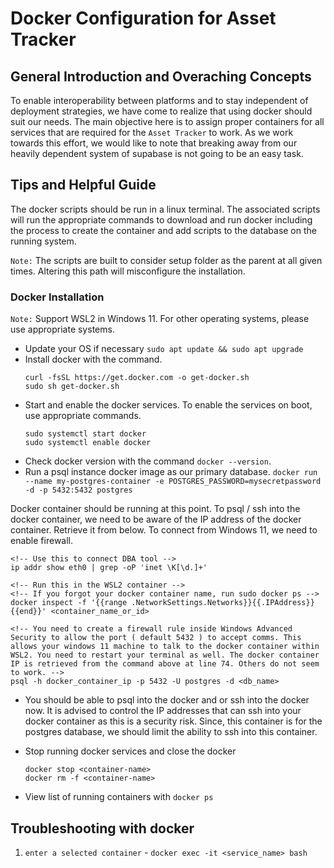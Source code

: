 # Docker Configuration for Asset Tracker

## General Introduction and Overaching Concepts

To enable interoperability between platforms and to stay independent of deployment strategies, we have come to realize that using docker should suit our needs. The main objective here is to assign proper containers for all services that are required for the `Asset Tracker` to work. As we work towards this effort, we would like to note that breaking away from our heavily dependent system of supabase is not going to be an easy task.

## Tips and Helpful Guide

The docker scripts should be run in a linux terminal. The associated scripts will run the appropriate commands to download and run docker including the process to create the container and add scripts to the database on the running system.

`Note:` The scripts are built to consider setup folder as the parent at all given times. Altering this path will misconfigure the installation.

### Docker Installation

`Note:` Support WSL2 in Windows 11. For other operating systems, please use appropriate systems.

- Update your OS if necessary `sudo apt update && sudo apt upgrade`
- Install docker with the command.
  ```
  curl -fsSL https://get.docker.com -o get-docker.sh
  sudo sh get-docker.sh
  ```
- Start and enable the docker services. To enable the services on boot, use appropriate commands.
  ```
  sudo systemctl start docker
  sudo systemctl enable docker
  ```
- Check docker version with the command `docker --version`.
- Run a psql instance docker image as our primary database.
  `docker run --name my-postgres-container -e POSTGRES_PASSWORD=mysecretpassword -d -p 5432:5432 postgres`

Docker container should be running at this point. To psql / ssh into the docker container, we need to be aware of the IP address of the docker container. Retrieve it from below. To connect from Windows 11, we need to enable firewall.

```
<!-- Use this to connect DBA tool -->
ip addr show eth0 | grep -oP 'inet \K[\d.]+'

<!-- Run this in the WSL2 container -->
<!-- If you forgot your docker container name, run sudo docker ps -->
docker inspect -f '{{range .NetworkSettings.Networks}}{{.IPAddress}}{{end}}' <container_name_or_id>

<!-- You need to create a firewall rule inside Windows Advanced Security to allow the port ( default 5432 ) to accept comms. This allows your windows 11 machine to talk to the docker container within WSL2. You need to restart your terminal as well. The docker container IP is retrieved from the command above at line 74. Others do not seem to work. -->
psql -h docker_container_ip -p 5432 -U postgres -d <db_name>
```

- You should be able to psql into the docker and or ssh into the docker now. It is advised to control the IP addresses that can ssh into your docker container as this is a security risk. Since, this container is for the postgres database, we should limit the ability to ssh into this container.

- Stop running docker services and close the docker

  ```
  docker stop <container-name>
  docker rm -f <container-name>
  ```

- View list of running containers with `docker ps`

## Troubleshooting with docker

1. `enter a selected container` - `docker exec -it <service_name> bash`
